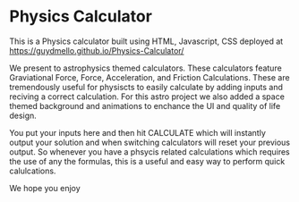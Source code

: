 # Physics Calculator
This is a Physics calculator built using HTML, Javascript, CSS deployed at https://guydmello.github.io/Physics-Calculator/

We present to astrophysics themed calculators. These calculators feature Graviational Force, Force, Acceleration, and Friction Calculations.
These are tremendously useful for physiscts to easily calculate by adding inputs and reciving a correct calculation. 
For this astro project we also added a space themed background and animations to enchance the UI and quality of life design.

You put your inputs here and then hit CALCULATE which will instantly output your solution and when switching calculators will reset your previous output. So whenever you have a phsycis related calculations which requires the use 
of any the formulas, this is a useful and easy way to perform quick calulcations. 

We hope you enjoy
